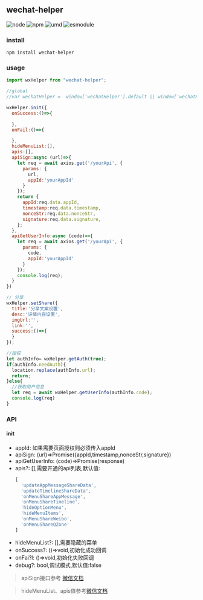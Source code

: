 ## wechat-helper

![node](https://img.shields.io/badge/node-%3E%3D8-green) ![npm](https://img.shields.io/badge/npm-%3E%3D6.4.1-blue) ![umd](https://img.shields.io/badge/umd-support-brightgreen) ![esmodule](https://img.shields.io/badge/esmodule-support-brightgreen)

### install  
`npm install wechat-helper`

### usage

```javascript
import wxHelper from "wechat-helper";

//global
//var wechatHelper =  window['wechatHelper'].default || window['wechatHelper'];

wxHelper.init({
  onSuccess:()=>{

  },
  onFail:()=>{

  },
  hideMenuList:[],
  apis:[],
  apiSign:async (url)=>{
    let req = await axios.get('/yourApi', {
      params: {
        url,
        appId:'yourAppId'
      }
    });
    return {
      appId:req.data.appId,
      timestamp:req.data.timestamp,
      nonceStr:req.data.nonceStr,
      signature:req.data.signature,
    };
  },
  apiGetUserInfo:async (code)=>{
    let req = await axios.get('/yourApi', {
      params: {
        code,
        appId:'yourAppId'
      }
    });
    console.log(req);
  }
})

// 分享
wxHelper.setShare({
  title:'分享文案设置',
  desc:'详情内容设置',
  imgUrl:'',
  link:'',
  success:()=>{
  }
});   

//授权
let authInfo= wxHelper.getAuth(true);
if(authInfo.needAuth){
  location.replace(authInfo.url);
  return;
}else{
  //获取用户信息
  let req = await wxHelper.getUserInfo(authInfo.code);
  console.log(req)
}

```

### API

#### init   
* appId: 如果需要页面授权则必须传入appId  
* apiSign: (url)=>Promise({appId,timestamp,nonceStr,signature})  
* apiGetUserInfo: (code)=>Promise(response)  
* apis?: [],需要开通的api列表,默认值:    
  ```javascript
  [
    'updateAppMessageShareData',
    'updateTimelineShareData',
    'onMenuShareAppMessage',
    'onMenuShareTimeline',
    'hideOptionMenu',
    'hideMenuItems',
    'onMenuShareWeibo',
    'onMenuShareQZone'
  ] 
  ```  
* hideMenuList?: [],需要隐藏的菜单
* onSuccess?: ()=>void,初始化成功回调  
* onFai?l: ()=>void,初始化失败回调  
* debug?: bool,调试模式,默认值:false  



> apiSign接口参考 [微信文档](https://developers.weixin.qq.com/doc/offiaccount/OA_Web_Apps/JS-SDK.html#62)


> hideMenuList、apis值参考[微信文档](https://developers.weixin.qq.com/doc/offiaccount/OA_Web_Apps/JS-SDK.html)
